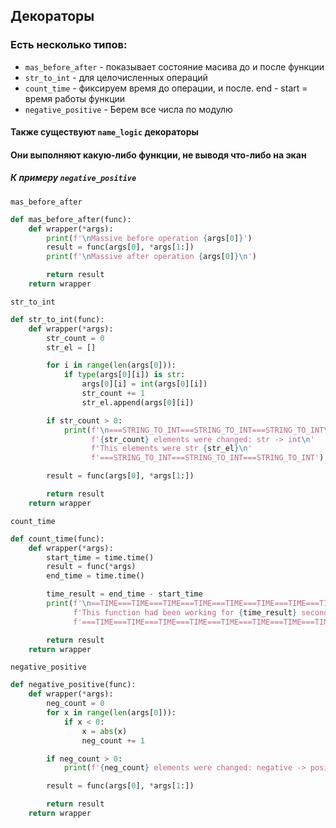## Декораторы

### Есть несколько типов:
* `mas_before_after` - показывает состояние масива до и после функции
* `str_to_int` - для целочисленных операций
* `count_time` - фиксируем время до операции, и после. end - start = время работы функции
* `negative_positive` - Берем все числа по модулю

#### Также существуют `name_logic` декораторы
#### Они выполняют какую-либо функции, не выводя что-либо на экан
##### К примеру `negative_positive`

`mas_before_after`
```py
def mas_before_after(func):
    def wrapper(*args):
        print(f'\nMassive before operation {args[0]}')
        result = func(args[0], *args[1:])
        print(f'\nMassive after operation {args[0]}\n')

        return result
    return wrapper
```

`str_to_int`
```py
def str_to_int(func):
    def wrapper(*args):
        str_count = 0
        str_el = []

        for i in range(len(args[0])):
            if type(args[0][i]) is str:
                args[0][i] = int(args[0][i])
                str_count += 1
                str_el.append(args[0][i])

        if str_count > 0:
            print(f'\n===STRING_TO_INT===STRING_TO_INT===STRING_TO_INT\n'
                  f'{str_count} elements were changed: str -> int\n'
                  f'This elements were str {str_el}\n'
                  f'===STRING_TO_INT===STRING_TO_INT===STRING_TO_INT')

        result = func(args[0], *args[1:])

        return result
    return wrapper
```

`count_time`
```py
def count_time(func):
    def wrapper(*args):
        start_time = time.time()
        result = func(*args)
        end_time = time.time()

        time_result = end_time - start_time
        print(f'\n==TIME===TIME===TIME===TIME===TIME===TIME===TIME===TIME=\n'
              f'This function had been working for {time_result} seconds\n'
              f'===TIME===TIME===TIME===TIME===TIME===TIME===TIME===TIME==')

        return result
    return wrapper
```
`negative_positive`
```py
def negative_positive(func):
    def wrapper(*args):
        neg_count = 0
        for x in range(len(args[0])):
            if x < 0:
                x = abs(x)
                neg_count += 1

        if neg_count > 0:
            print(f'{neg_count} elements were changed: negative -> positive')

        result = func(args[0], *args[1:])

        return result
    return wrapper
```